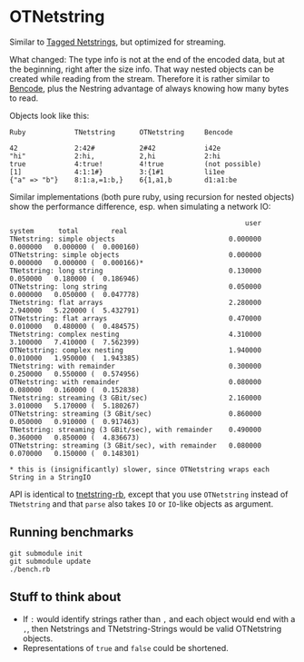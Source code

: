 # OTNetstring

Similar to [Tagged Netstrings](http://tnetstrings.org/), but optimized for streaming.

What changed: The type info is not at the end of the encoded data, but at the beginning, right after
the size info. That way nested objects can be created while reading from the stream. Therefore it is
rather similar to [Bencode](http://en.wikipedia.org/wiki/Bencode), plus the Nestring advantage of
always knowing how many bytes to read.

Objects look like this:

    Ruby            TNetstring      OTNetstring     Bencode
    
    42              2:42#           2#42            i42e
    "hi"            2:hi,           2,hi            2:hi
    true            4:true!         4!true          (not possible)
    [1]             4:1:1#}         3:{1#1          li1ee
    {"a" => "b"}    8:1:a,=1:b,}    6{1,a1,b        d1:a1:be

Similar implementations (both pure ruby, using recursion for nested objects) show the performance
difference, esp. when simulating a network IO:

                                                              user     system      total        real
    TNetstring: simple objects                            0.000000   0.000000   0.000000 (  0.000160)
    OTNetstring: simple objects                           0.000000   0.000000   0.000000 (  0.000166)*
    TNetstring: long string                               0.130000   0.050000   0.180000 (  0.186946)
    OTNetstring: long string                              0.050000   0.000000   0.050000 (  0.047778)
    TNetstring: flat arrays                               2.280000   2.940000   5.220000 (  5.432791)
    OTNetstring: flat arrays                              0.470000   0.010000   0.480000 (  0.484575)
    TNetstring: complex nesting                           4.310000   3.100000   7.410000 (  7.562399)
    OTNetstring: complex nesting                          1.940000   0.010000   1.950000 (  1.943385)
    TNetstring: with remainder                            0.300000   0.250000   0.550000 (  0.574956)
    OTNetstring: with remainder                           0.080000   0.080000   0.160000 (  0.152838)
    TNetstring: streaming (3 GBit/sec)                    2.160000   3.010000   5.170000 (  5.180267)
    OTNetstring: streaming (3 GBit/sec)                   0.860000   0.050000   0.910000 (  0.917463)
    TNetstring: streaming (3 GBit/sec), with remainder    0.490000   0.360000   0.850000 (  4.836673)
    OTNetstring: streaming (3 GBit/sec), with remainder   0.080000   0.070000   0.150000 (  0.148301)
    
    * this is (insignificantly) slower, since OTNetstring wraps each String in a StringIO

API is identical to [tnetstring-rb](https://github.com/mattyoho/tnetstring-rb), except that you use
`OTNetstring` instead of `TNetstring` and that `parse` also takes `IO` or `IO`-like objects as
argument.

## Running benchmarks

    git submodule init
    git submodule update
    ./bench.rb

## Stuff to think about

* If `:` would identify strings rather than `,` and each object would end with a `,`, then Netstrings
  and TNetstring-Strings would be valid OTNetstring objects.
* Representations of `true` and `false` could be shortened.
